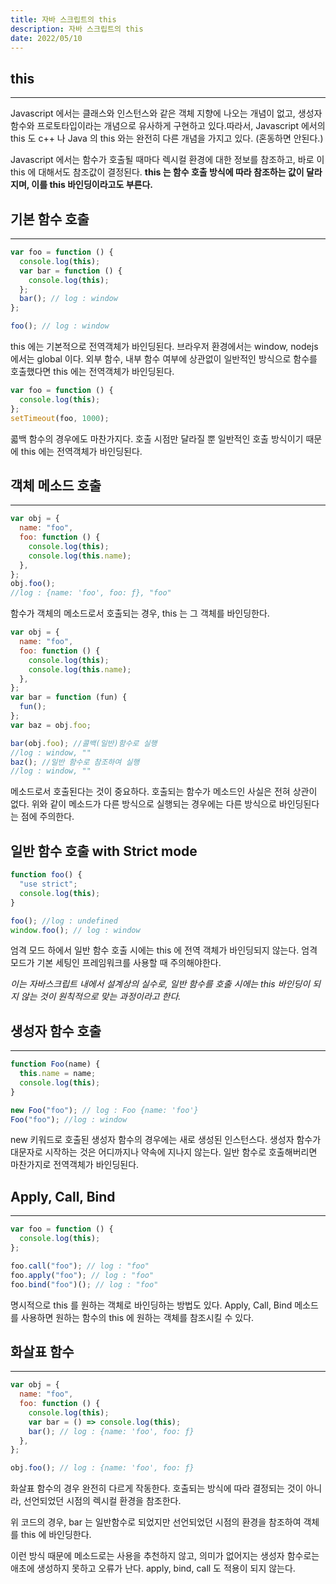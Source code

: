 ```yaml
---
title: 자바 스크립트의 this
description: 자바 스크립트의 this
date: 2022/05/10
---
```


## this

---

Javascript 에서는 클래스와 인스턴스와 같은 객체 지향에 나오는 개념이 없고, 생성자 함수와 프로토타입이라는 개념으로 유사하게 구현하고 있다.따라서, Javascript 에서의 this 도 c++ 나 Java 의 this 와는 완전히 다른 개념을 가지고 있다. (혼동하면 안된다.)

Javascript 에서는 함수가 호출될 때마다 렉시컬 환경에 대한 정보를 참조하고, 바로 이 this 에 대해서도 참조값이 결정된다. **this 는 함수 호출 방식에 따라 참조하는 값이 달라지며, 이를 this 바인딩이라고도 부른다.**

## 기본 함수 호출

---

```js
var foo = function () {
  console.log(this);
  var bar = function () {
    console.log(this);
  };
  bar(); // log : window
};

foo(); // log : window
```

this 에는 기본적으로 전역객체가 바인딩된다. 브라우저 환경에서는 window, nodejs 에서는 global 이다.
외부 함수, 내부 함수 여부에 상관없이 일반적인 방식으로 함수를 호출했다면 this 에는 전역객체가 바인딩된다.

```js
var foo = function () {
  console.log(this);
};
setTimeout(foo, 1000);
```

콟백 함수의 경우에도 마찬가지다. 호출 시점만 달라질 뿐 일반적인 호출 방식이기 때문에 this 에는 전역객체가 바인딩된다.

## 객체 메소드 호출

---

```js
var obj = {
  name: "foo",
  foo: function () {
    console.log(this);
    console.log(this.name);
  },
};
obj.foo();
//log : {name: 'foo', foo: ƒ}, "foo"
```

함수가 객체의 메소드로서 호출되는 경우, this 는 그 객체를 바인딩한다.

```js
var obj = {
  name: "foo",
  foo: function () {
    console.log(this);
    console.log(this.name);
  },
};
var bar = function (fun) {
  fun();
};
var baz = obj.foo;

bar(obj.foo); //콜백(일반)함수로 실행
//log : window, ""
baz(); //일반 함수로 참조하여 실행
//log : window, ""
```

메소드로서 호출된다는 것이 중요하다. 호출되는 함수가 메소드인 사실은 전혀 상관이 없다.
위와 같이 메소드가 다른 방식으로 실행되는 경우에는 다른 방식으로 바인딩된다는 점에 주의한다.

## 일반 함수 호출 with Strict mode

```js
function foo() {
  "use strict";
  console.log(this);
}

foo(); //log : undefined
window.foo(); // log : window
```

엄격 모드 하에서 일반 함수 호출 시에는 this 에 전역 객체가 바인딩되지 않는다.
엄격 모드가 기본 세팅인 프레임워크를 사용할 때 주의해야한다.

_이는 자바스크립트 내에서 설계상의 실수로, 일반 함수를 호출 시에는 this 바인딩이 되지 않는 것이 원칙적으로 맞는 과정이라고 한다._

## 생성자 함수 호출

---

```js
function Foo(name) {
  this.name = name;
  console.log(this);
}

new Foo("foo"); // log : Foo {name: 'foo'}
Foo("foo"); //log : window
```

new 키워드로 호출된 생성자 함수의 경우에는 새로 생성된 인스턴스다.
생성자 함수가 대문자로 시작하는 것은 어디까지나 약속에 지나지 않는다. 일반 함수로 호출해버리면 마찬가지로 전역객체가 바인딩된다.

## Apply, Call, Bind

---

```js
var foo = function () {
  console.log(this);
};

foo.call("foo"); // log : "foo"
foo.apply("foo"); // log : "foo"
foo.bind("foo")(); // log : "foo"
```

명시적으로 this 를 원하는 객체로 바인딩하는 방법도 있다. Apply, Call, Bind 메소드를 사용하면 원하는 함수의 this 에 원하는 객체를 참조시킬 수 있다.

## 화살표 함수

---

```js
var obj = {
  name: "foo",
  foo: function () {
    console.log(this);
    var bar = () => console.log(this);
    bar(); // log : {name: 'foo', foo: ƒ}
  },
};

obj.foo(); // log : {name: 'foo', foo: ƒ}
```

화살표 함수의 경우 완전히 다르게 작동한다. 호출되는 방식에 따라 결정되는 것이 아니라, 선언되었던 시점의 렉시컬 환경을 참조한다.

위 코드의 경우, bar 는 일반함수로 되었지만 선언되었던 시점의 환경을 참조하여 객체를 this 에 바인딩한다.

이런 방식 때문에 메소드로는 사용을 추천하지 않고, 의미가 없어지는 생성자 함수로는 애초에 생성하지 못하고 오류가 난다. apply, bind, call 도 적용이 되지 않는다.
